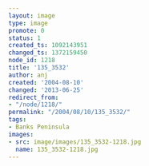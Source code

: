 ```yaml
---
layout: image
type: image
promote: 0
status: 1
created_ts: 1092143951
changed_ts: 1372159450
node_id: 1218
title: '135_3532'
author: anj
created: '2004-08-10'
changed: '2013-06-25'
redirect_from:
- "/node/1218/"
permalink: "/2004/08/10/135_3532/"
tags:
- Banks Peninsula
images:
- src: image/images/135_3532-1218.jpg
  name: 135_3532-1218.jpg
---
```


